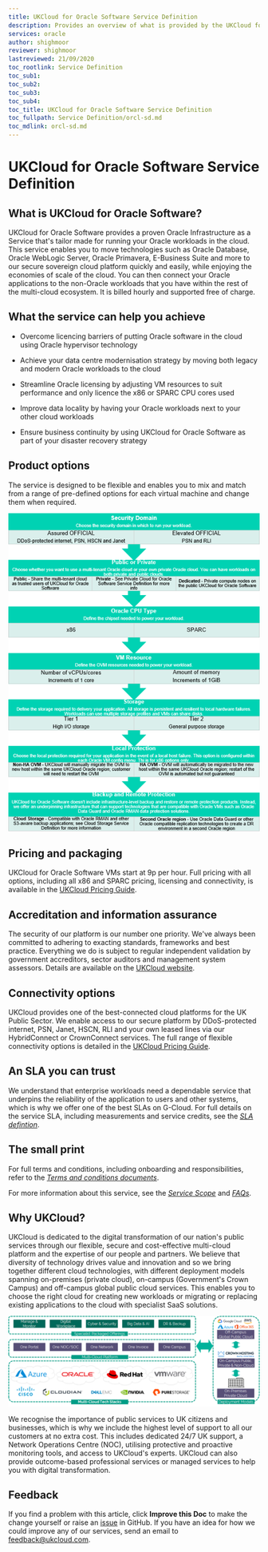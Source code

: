 ```yaml
---
title: UKCloud for Oracle Software Service Definition
description: Provides an overview of what is provided by the UKCloud for Oracle Software service
services: oracle
author: shighmoor
reviewer: shighmoor
lastreviewed: 21/09/2020
toc_rootlink: Service Definition
toc_sub1: 
toc_sub2:
toc_sub3:
toc_sub4:
toc_title: UKCloud for Oracle Software Service Definition
toc_fullpath: Service Definition/orcl-sd.md
toc_mdlink: orcl-sd.md
---
```


# UKCloud for Oracle Software Service Definition

## What is UKCloud for Oracle Software?

UKCloud for Oracle Software provides a proven Oracle Infrastructure as a Service that's tailor made for running your Oracle workloads in the cloud. This service enables you to move technologies such as Oracle Database, Oracle WebLogic Server, Oracle Primavera, E-Business Suite and more to our secure sovereign cloud platform quickly and easily, while enjoying the economies of scale of the cloud. You can then connect your Oracle applications to the non-Oracle workloads that you have within the rest of the multi-cloud ecosystem. It is billed hourly and supported free of charge.

## What the service can help you achieve

- Overcome licencing barriers of putting Oracle software in the cloud using Oracle hypervisor technology

- Achieve your data centre modernisation strategy by moving both legacy and modern Oracle workloads to the cloud

- Streamline Oracle licensing by adjusting VM resources to suit performance and only licence the x86 or SPARC CPU cores used

- Improve data locality by having your Oracle workloads next to your other cloud workloads

- Ensure business continuity by using UKCloud for Oracle Software as part of your disaster recovery strategy

## Product options

The service is designed to be flexible and enables you to mix and match from a range of pre-defined options for each virtual machine and change them when required.

![UKCloud for Oracle Software product options](images/orcl-product-options-g12.png)

## Pricing and packaging

UKCloud for Oracle Software VMs start at 9p per hour. Full pricing with all options, including all x86 and SPARC pricing, licensing and connectivity, is available in the [UKCloud Pricing Guide](https://ukcloud.com/pricing-guide).

## Accreditation and information assurance

The security of our platform is our number one priority. We've always been committed to adhering to exacting standards, frameworks and best practice. Everything we do is subject to regular independent validation by government accreditors, sector auditors and management system assessors. Details are available on the [UKCloud website](https://ukcloud.com/governance/).

## Connectivity options

UKCloud provides one of the best-connected cloud platforms for the UK Public Sector. We enable access to our secure platform by DDoS-protected internet, PSN, Janet, HSCN, RLI and your own leased lines via our HybridConnect or CrownConnect services. The full range of flexible connectivity options is detailed in the [UKCloud Pricing Guide](https://ukcloud.com/pricing-guide).

## An SLA you can trust

We understand that enterprise workloads need a dependable service that underpins the reliability of the application to users and other systems, which is why we offer one of the best SLAs on G-Cloud. For full details on the service SLA, including measurements and service credits, see the [*SLA defintion*](../other/other-ref-sla-definition.md).

## The small print

For full terms and conditions, including onboarding and responsibilities, refer to the [*Terms and conditions documents*](../other/other-ref-terms-and-conditions.md).

For more information about this service, see the [*Service Scope*](orcl-sco.md) and [*FAQs*](orcl-faq.md).

## Why UKCloud?

UKCloud is dedicated to the digital transformation of our nation's public services through our flexible, secure and cost-effective multi-cloud platform and the expertise of our people and partners. We believe that diversity of technology drives value and innovation and so we bring together different cloud technologies, with different deployment models spanning on-premises (private cloud), on-campus (Government's Crown Campus) and off-campus global public cloud services. This enables you to choose the right cloud for creating new workloads or migrating or replacing existing applications to the cloud with specialist SaaS solutions.

![UKCloud services](images/ukc-services-g12.png)

We recognise the importance of public services to UK citizens and businesses, which is why we include the highest level of support to all our customers at no extra cost. This includes dedicated 24/7 UK support, a Network Operations Centre (NOC), utilising protective and proactive monitoring tools, and access to UKCloud's experts. UKCloud can also provide outcome-based professional services or managed services to help you with digital transformation.

## Feedback

If you find a problem with this article, click **Improve this Doc** to make the change yourself or raise an [issue](https://github.com/UKCloud/documentation/issues) in GitHub. If you have an idea for how we could improve any of our services, send an email to <feedback@ukcloud.com>.
